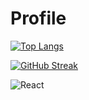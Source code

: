 # Profile

[![Top Langs](https://github-readme-stats.vercel.app/api/top-langs/?username=induwarafernando)](https://github.com/anuraghazra/github-readme-stats)


[![GitHub Streak](https://streak-stats.demolab.com/?user=induwarafernando)](https://git.io/streak-stats)

<img alt="React" src="https://img.shields.io/badge/React-61DAFB?logo=react&logoColor=white&style=for-the-badge" />

